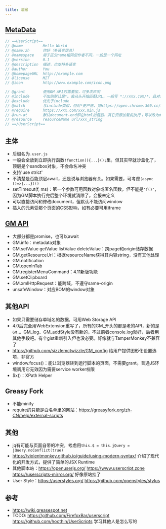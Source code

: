 ```yaml
---
title: 油猴
---
```


## [MetaData](https://wiki.greasespot.net/Metadata_Block)

```js
// ==UserScript==
// @name         Hello World
// @name:zh      你好（多语言信息）
// @namespace    用于区分name相同但作者不同，一般是一个网址
// @version      0.1
// @description  描述，也支持多语言
// @author       You
// @homepageURL  http://example.com
// @license      MIT
// @icon         http://www.example.com/icon.png

// @grant        使用GM API时需要加，可多次声明
// @include      不加则默认是*。会从头开始匹配URL，一般写 *://xxx.com/*，且对末尾不带/的URL也有效。也支持JS的正则。协议其实只支持http和https
// @exclude      优先于include
// @match        与include类似，但对*更严格，见https://open.chrome.360.cn/extension_dev/match_patterns.html
// @require      https://xxx.com/xxx.min.js
// @run-at       默认document-end即在html加载后、其它资源加载前执行；可以改为document-start或document-idle全部加载完后
// @resource     resourceName url/xxx_string
// ==/UserScript==
```

## 主体

* 后缀名为`.user.js`
* 一般会全放到立即执行函数`!function(){...}();`里，但其实早就沙盒化了，顶层是个sandbox对象，不会命名冲突
* 支持'use strict'
* 不清楚是否能顶层await，还是说与浏览器有关。如果需要，可考虑`(async ()=>{...})()`
* setTimeout(f, ms)：第一个参数可用函数对象或匿名函数，但不能是`'f()'`，因为GM脚本执行完后整个环境就消除了，会报未定义
* 可以直接访问和修改document，但默认不能访问window
* 插入的元素受那个页面的CSS影响，如有必要可用iframe

## [GM API](https://wiki.greasespot.net/Greasemonkey_Manual:API)

* 大部分都是promise，也可以await
* GM.info：metadata对象
* GM.setValue getValue listValue deleteValue：跨page和origin储存数据
* GM.getResourceUrl：根据resourceName获得其内容string，没有其他处理
* GM.notification
* GM.openInTab
* GM.registerMenuCommand：4.11新版功能
* GM.setClipboard
* GM.xmlHttpRequest：能跨域，不遵守same-origin
* unsafeWindow：对应BOM的window对象

## 其他API

* 如果只需要储存单域名的数据，可用Web Storage API
* 4.0后完全用WebExtension重写了，所有的GM_开头的都是老的API，新的是`GM.`。GM_log、GM_addStyle没有新的，不过前者console.log就好，后者用其他手段吧。有个gist重新引入但也没必要。好像就与TamperMonkey不兼容了
* https://github.com/sizzlemctwizzle/GM_config 给用户提供图形化设置选项，非官方
* window.focus()：能让浏览器转到运行脚本的页面，不需要grant。普通JS环境调用它无效因为需要service worker权限
* $x()：XPath Helper

## Greasy Fork

* 不能minify
* require的只能是白名单里的网站：https://greasyfork.org/zh-CN/help/external-scripts

## 其他

* jq有可能与页面自带的冲突，考虑用`this.$ = this.jQuery = jQuery.noConflict(true)`
* https://violentmonkey.github.io/guide/using-modern-syntax/ 介绍了现代化的开发方式，提供了简单的JSX Runtime
* 其他脚本站：https://openuserjs.org/ https://www.userscript.zone https://userscripts-mirror.org/ 好像原站挂了
* User Style：https://userstyles.org/ https://github.com/openstyles/stylus

## 参考

* https://wiki.greasespot.net
* TODO: https://github.com/FirefoxBar/userscript https://github.com/hoothin/UserScripts 学习其他人是怎么写的
